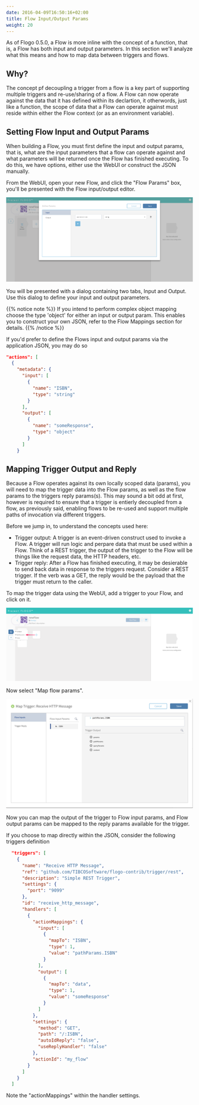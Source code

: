 ```yaml
---
date: 2016-04-09T16:50:16+02:00
title: Flow Input/Output Params
weight: 20
---
```


As of Flogo 0.5.0, a Flow is more inline with the concept of a function, that is, a Flow has both input and output parameters. In this section we'll analyze what this means and how to map data between triggers and flows.

## Why?

The concept pf decoupling a trigger from a flow is a key part of supporting multiple triggers and re-use/sharing of a flow. A Flow can now operate against the data that it has defined within its declartion, it otherwords, just like a function, the scope of data that a Flow can operate against must reside within either the Flow context (or as an environment variable).

## Setting Flow Input and Output Params

When building a Flow, you must first define the input and output params, that is, what are the input parameters that a flow can operate against and what parameters will be returned once the Flow has finished executing. To do this, we have options, either use the WebUI or construct the JSON manually.

From the WebUI, open your new Flow, and click the "Flow Params" box, you'll be presented with the Flow input/output editor.

![WebUI Input/Output Editor](../../static/images/flow-params2.png)

You will be presented with a dialog containing two tabs, Input and Output. Use this dialog to define your input and output parameters.

{{% notice note %}}
If you intend to perform complex object mapping choose the type 'object' for either an input or output param. This enables you to construct your own JSON, refer to the Flow Mappings section for details.
{{% /notice %}}

If you'd prefer to define the Flows input and output params via the application JSON, you may do so

```json
"actions": [
  {
    "metadata": {
      "input": [
        {
          "name": "ISBN",
          "type": "string"
        }
      ],
      "output": [
        {
          "name": "someResponse",
          "type": "object"
        }
      ]
    }
```

## Mapping Trigger Output and Reply

Because a Flow operates against its own locally scoped data (params), you will need to map the trigger data into the Flow params, as well as the flow params to the triggers reply params(s). This may sound a bit odd at first, however is required to ensure that a trigger is entierly decoupled from a flow, as previously said, enabling flows to be re-used and support multiple paths of invocation via different triggers.

Before we jump in, to understand the concepts used here:

- Trigger output: A trigger is an event-driven construct used to invoke a Flow. A trigger will run logic and perpare data that must be used within a Flow. Think of a REST trigger, the output of the trigger to the Flow will be things like the request data, the HTTP headers, etc.
- Trigger reply: After a Flow has finished executing, it may be desierable to send back data in response to the triggers request. Consider a REST trigger. If the verb was a GET, the reply would be the payload that the trigger must return to the caller.

To map the trigger data using the WebUI, add a trigger to your Flow, and click on it.

![WebUI Map Flow Params](../../static/images/map-trigger1.png)

Now select "Map flow params".

![WebUI Map Flow Params](../../static/images/map-trigger2.png)

Now you can map the output of the trigger to Flow input params, and Flow output params can be mapped to the reply params available for the trigger.

If you choose to map directly within the JSON, consider the following triggers definition

```json
  "triggers": [
    {
      "name": "Receive HTTP Message",
      "ref": "github.com/TIBCOSoftware/flogo-contrib/trigger/rest",
      "description": "Simple REST Trigger",
      "settings": {
        "port": "9099"
      },
      "id": "receive_http_message",
      "handlers": [
        {
          "actionMappings": {
            "input": [
              {
                "mapTo": "ISBN",
                "type": 1,
                "value": "pathParams.ISBN"
              }
            ],
            "output": [
              {
                "mapTo": "data",
                "type": 1,
                "value": "someResponse"
              }
            ]
          },
          "settings": {
            "method": "GET",
            "path": "/:ISBN",
            "autoIdReply": "false",
            "useReplyHandler": "false"
          },
          "actionId": "my_flow"
        }
      ]
    }
  ]
```

Note the "actionMappings" within the handler settings.